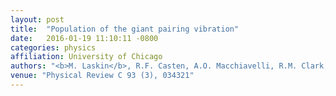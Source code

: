 ```yaml
---
layout: post
title:  "Population of the giant pairing vibration"
date:   2016-01-19 11:10:11 -0800
categories: physics
affiliation: University of Chicago
authors: "<b>M. Laskin</b>, R.F. Casten, A.O. Macchiavelli, R.M. Clark, D. Bucurescu"
venue: "Physical Review C 93 (3), 034321"
---
```

